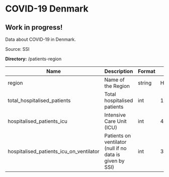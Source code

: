 # COVID-19 Denmark

## Work in progress!

Data about COVID-19 in Denmark. 

Source: SSI

**Directory:** /patients-region

Name | Description | Format | Example
--- | --- | --- | --- |
region | Name of the Region | string | Hovedstaden
total_hospitalised_patients | Total hospitalised patients | int | 143
hospitalised_patients_icu | Intensive Care Unit (ICU) | int | 40
hospitalised_patients_icu_on_ventilator | Patients on ventilator (null if no data is given by SSI) | int | 37
